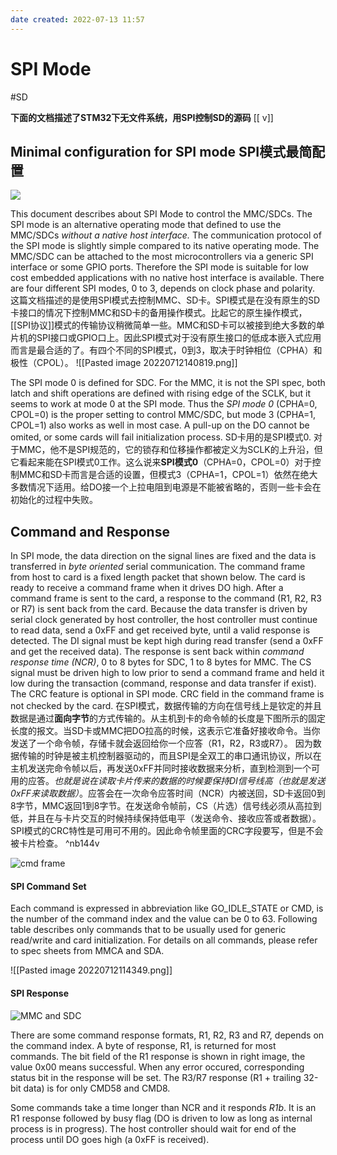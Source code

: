 ```yaml
---
date created: 2022-07-13 11:57
---
```


# SPI Mode

#SD

**下面的文档描述了STM32下无文件系统，用SPI控制SD的源码**
[[ v]]

## Minimal configuration for SPI mode  SPI模式最简配置

![](http://www.elm-chan.org/docs/mmc/m/spicon.png)

This document describes about SPI Mode to control the MMC/SDCs. The SPI mode is an alternative operating mode that defined to use the MMC/SDCs _without a native host interface._ The communication protocol of the SPI mode is slightly simple compared to its native operating mode. The MMC/SDC can be attached to the most microcontrollers via a generic SPI interface or some GPIO ports. Therefore the SPI mode is suitable for low cost embedded applications with no native host interface is available. There are four different SPI modes, 0 to 3, depends on clock phase and polarity.
这篇文档描述的是使用SPI模式去控制MMC、SD卡。SPI模式是在没有原生的SD卡接口的情况下控制MMC和SD卡的备用操作模式。比起它的原生操作模式，[[SPI协议]]模式的传输协议稍微简单一些。MMC和SD卡可以被接到绝大多数的单片机的SPI接口或GPIO口上。因此SPI模式对于没有原生接口的低成本嵌入式应用而言是最合适的了。有四个不同的SPI模式，0到3，取决于时钟相位（CPHA）和极性（CPOL）。
![[Pasted image 20220712140819.png]]

The SPI mode 0 is defined for SDC. For the MMC, it is not the SPI spec, both latch and shift operations are defined with rising edge of the SCLK, but it seems to work at mode 0 at the SPI mode. Thus the _SPI mode 0_ (CPHA=0, CPOL=0) is the proper setting to control MMC/SDC, but mode 3 (CPHA=1, CPOL=1) also works as well in most case. A pull-up on the DO cannot be omited, or some cards will fail initialization process.
SD卡用的是SPI模式0. 对于MMC，他不是SPI规范的，它的锁存和位移操作都被定义为SCLK的上升沿，但它看起来能在SPI模式0工作。这么说来**SPI模式0**（CPHA=0，CPOL=0）对于控制MMC和SD卡而言是合适的设置，但模式3（CPHA=1，CPOL=1）依然在绝大多数情况下适用。给DO接一个上拉电阻到电源是不能被省略的，否则一些卡会在初始化的过程中失败。

## Command and Response

In SPI mode, the data direction on the signal lines are fixed and the data is transferred in _byte oriented_ serial communication. The command frame from host to card is a fixed length packet that shown below. The card is ready to receive a command frame when it drives DO high. After a command frame is sent to the card, a response to the command (R1, R2, R3 or R7) is sent back 
from the card. 
Because the data transfer is driven by serial clock generated by host controller, the host controller must continue to read data, send a 0xFF and get received byte, until a valid response is detected. The DI signal must be kept high during read transfer (send a 0xFF and get the received data). The response is sent back within _command response time (NCR)_, 0 to 8 bytes for SDC, 1 to 8 bytes for MMC. The CS signal must be driven high to low prior to send a command frame and held it low during the transaction (command, response and data transfer if exist). The CRC feature is optional in SPI mode. CRC field in the command frame is not checked by the card.
在SPI模式，数据传输的方向在信号线上是钦定的并且数据是通过**面向字节**的方式传输的。从主机到卡的命令帧的长度是下图所示的固定长度的报文。当SD卡或MMC把DO拉高的时候，这表示它准备好接收命令。当你发送了一个命令帧，存储卡就会返回给你一个应答（R1，R2，R3或R7）。
因为数据传输的时钟是被主机控制器驱动的，而且SPI是全双工的串口通讯协议，所以在主机发送完命令帧以后，再发送0xFF并同时接收数据来分析，直到检测到一个可用的应答。*也就是说在读取卡片传来的数据的时候要保持DI信号线高（也就是发送0xFF来读取数据）*。应答会在一次命令应答时间（NCR）内被送回，SD卡返回0到8字节，MMC返回1到8字节。在发送命令帧前，CS（片选）信号线必须从高拉到低，并且在与卡片交互的时候持续保持低电平（发送命令、接收应答或者数据）。SPI模式的CRC特性是可用可不用的。因此命令帧里面的CRC字段要写，但是不会被卡片检查。 ^nb144v

![cmd frame](http://www.elm-chan.org/docs/mmc/m/cmd.png)

#### SPI Command Set

Each command is expressed in abbreviation like GO_IDLE_STATE or CMD<n>, <n> is the number of the command index and the value can be 0 to 63. Following table describes only commands that to be usually used for generic read/write and card initialization. For details on all commands, please refer to spec sheets from MMCA and SDA.

![[Pasted image 20220712114349.png]]

#### SPI Response

![MMC and SDC](http://www.elm-chan.org/docs/mmc/m/cresp.png)

There are some command response formats, R1, R2, R3 and R7, depends on the command index. A byte of response, R1, is returned for most commands. The bit field of the R1 response is shown in right image, the value 0x00 means successful. When any error occured, corresponding status bit in the response will be set. The R3/R7 response (R1 + trailing 32-bit data) is for only CMD58 and CMD8.

Some commands take a time longer than NCR and it responds _R1b_. It is an R1 response followed by busy flag (DO is driven to low as long as internal process is in progress). The host controller should wait for end of the process until DO goes high (a 0xFF is received).

